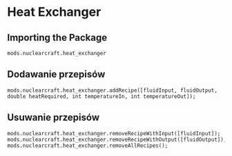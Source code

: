 # Heat Exchanger

## Importing the Package
`mods.nuclearcraft.heat_exchanger`

## Dodawanie przepisów
```zenscript
mods.nuclearcraft.heat_exchanger.addRecipe([fluidInput, fluidOutput, double heatRequired, int temperatureIn, int temperatureOut]);
```

## Usuwanie przepisów
```zenscript
mods.nuclearcraft.heat_exchanger.removeRecipeWithInput([fluidInput]);
mods.nuclearcraft.heat_exchanger.removeRecipeWithOutput([fluidOutput]);
mods.nuclearcraft.heat_exchanger.removeAllRecipes();
```